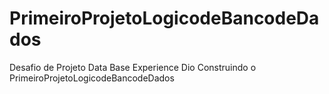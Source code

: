 # PrimeiroProjetoLogicodeBancodeDados
 Desafio de Projeto Data Base Experience Dio Construindo o PrimeiroProjetoLogicodeBancodeDados

